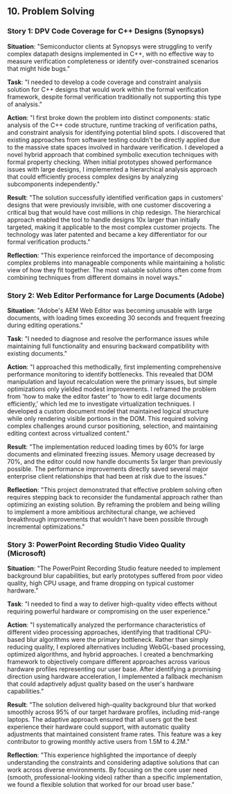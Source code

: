 ## 10. Problem Solving

### Story 1: DPV Code Coverage for C++ Designs (Synopsys)

**Situation**: "Semiconductor clients at Synopsys were struggling to verify complex datapath designs implemented in C++, with no effective way to measure verification completeness or identify over-constrained scenarios that might hide bugs."

**Task**: "I needed to develop a code coverage and constraint analysis solution for C++ designs that would work within the formal verification framework, despite formal verification traditionally not supporting this type of analysis."

**Action**: "I first broke down the problem into distinct components: static analysis of the C++ code structure, runtime tracking of verification paths, and constraint analysis for identifying potential blind spots. I discovered that existing approaches from software testing couldn't be directly applied due to the massive state spaces involved in hardware verification. I developed a novel hybrid approach that combined symbolic execution techniques with formal property checking. When initial prototypes showed performance issues with large designs, I implemented a hierarchical analysis approach that could efficiently process complex designs by analyzing subcomponents independently."

**Result**: "The solution successfully identified verification gaps in customers' designs that were previously invisible, with one customer discovering a critical bug that would have cost millions in chip redesign. The hierarchical approach enabled the tool to handle designs 10x larger than initially targeted, making it applicable to the most complex customer projects. The technology was later patented and became a key differentiator for our formal verification products."

**Reflection**: "This experience reinforced the importance of decomposing complex problems into manageable components while maintaining a holistic view of how they fit together. The most valuable solutions often come from combining techniques from different domains in novel ways."

### Story 2: Web Editor Performance for Large Documents (Adobe)

**Situation**: "Adobe's AEM Web Editor was becoming unusable with large documents, with loading times exceeding 30 seconds and frequent freezing during editing operations."

**Task**: "I needed to diagnose and resolve the performance issues while maintaining full functionality and ensuring backward compatibility with existing documents."

**Action**: "I approached this methodically, first implementing comprehensive performance monitoring to identify bottlenecks. This revealed that DOM manipulation and layout recalculation were the primary issues, but simple optimizations only yielded modest improvements. I reframed the problem from 'how to make the editor faster' to 'how to edit large documents efficiently,' which led me to investigate virtualization techniques. I developed a custom document model that maintained logical structure while only rendering visible portions in the DOM. This required solving complex challenges around cursor positioning, selection, and maintaining editing context across virtualized content."

**Result**: "The implementation reduced loading times by 60% for large documents and eliminated freezing issues. Memory usage decreased by 70%, and the editor could now handle documents 5x larger than previously possible. The performance improvements directly saved several major enterprise client relationships that had been at risk due to the issues."

**Reflection**: "This project demonstrated that effective problem solving often requires stepping back to reconsider the fundamental approach rather than optimizing an existing solution. By reframing the problem and being willing to implement a more ambitious architectural change, we achieved breakthrough improvements that wouldn't have been possible through incremental optimizations."

### Story 3: PowerPoint Recording Studio Video Quality (Microsoft)

**Situation**: "The PowerPoint Recording Studio feature needed to implement background blur capabilities, but early prototypes suffered from poor video quality, high CPU usage, and frame dropping on typical customer hardware."

**Task**: "I needed to find a way to deliver high-quality video effects without requiring powerful hardware or compromising on the user experience."

**Action**: "I systematically analyzed the performance characteristics of different video processing approaches, identifying that traditional CPU-based blur algorithms were the primary bottleneck. Rather than simply reducing quality, I explored alternatives including WebGL-based processing, optimized algorithms, and hybrid approaches. I created a benchmarking framework to objectively compare different approaches across various hardware profiles representing our user base. After identifying a promising direction using hardware acceleration, I implemented a fallback mechanism that could adaptively adjust quality based on the user's hardware capabilities."

**Result**: "The solution delivered high-quality background blur that worked smoothly across 95% of our target hardware profiles, including mid-range laptops. The adaptive approach ensured that all users got the best experience their hardware could support, with automatic quality adjustments that maintained consistent frame rates. This feature was a key contributor to growing monthly active users from 1.5M to 4.2M."

**Reflection**: "This experience highlighted the importance of deeply understanding the constraints and considering adaptive solutions that can work across diverse environments. By focusing on the core user need (smooth, professional-looking video) rather than a specific implementation, we found a flexible solution that worked for our broad user base."
